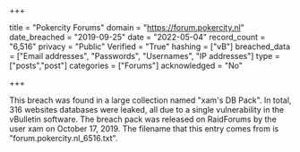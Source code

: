 +++

title = "Pokercity Forums"
domain = "https://forum.pokercity.nl"
date_breached = "2019-09-25"
date = "2022-05-04"
record_count = "6,516"
privacy = "Public"
Verified = "True"
hashing = ["vB"]
breached_data = ["Email addresses", "Passwords", "Usernames", "IP addresses"]
type = ["posts","post"]
categories = ["Forums"]
acknowledged = "No"


+++


This breach was found in a large collection named "xam's DB Pack". In total, 316 websites databases were leaked, all due to a single vulnerability in the vBulletin software. The breach pack was released on RaidForums by the user xam on October 17, 2019. The filename that this entry comes from is "forum.pokercity.nl_6516.txt".

